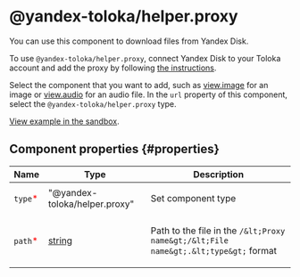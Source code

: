# @yandex-toloka/helper.proxy

You can use this component to download files from Yandex&#160;Disk.

To use `@yandex-toloka/helper.proxy`, connect Yandex&#160;Disk to your Toloka account and add the proxy by following [the instructions](https://toloka.ai/docs/guide/concepts/prepare-data.html).

Select the component that you want to add, such as [view.image](view.image.md) for an image or [view.audio](view.audio.md) for an audio file. In the `url` property of this component, select the `@yandex-toloka/helper.proxy` type.

[View example in the sandbox](https://clck.ru/SVRpe).

## Component properties {#properties}

| Name                                     | Type                                                                             | Description                                                                                |
| ---------------------------------------- | -------------------------------------------------------------------------------- | ------------------------------------------------------------------------------------------ |
| `type`<span style="color: red">\*</span> | "@yandex-toloka/helper.proxy"                                                    | <p>Set component type</p>                                                                  |
| `path`<span style="color: red">\*</span> | <a class="xref popup-link" href="../concepts/types.dita#types/string">string</a> | <p>Path to the file in the `/&lt;Proxy name&gt;/&lt;File name&gt;.&lt;type&gt;` format</p> |
